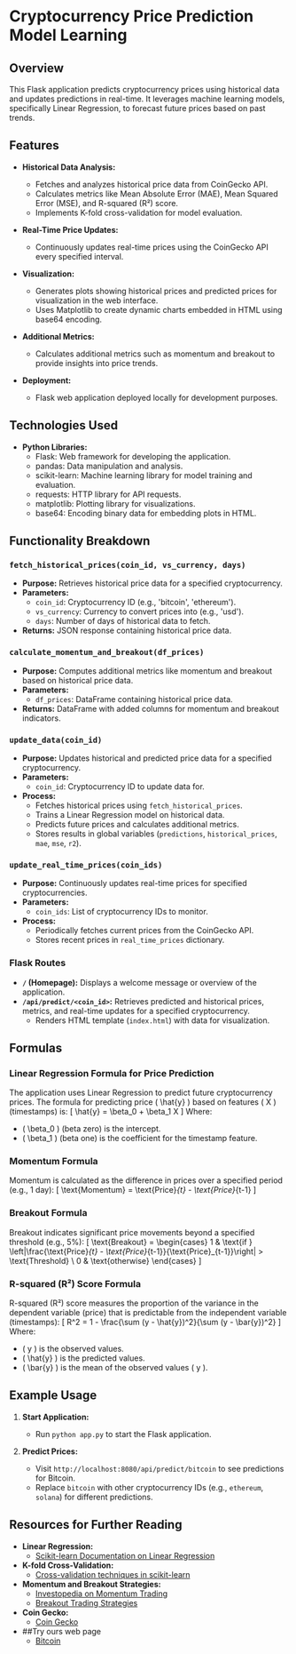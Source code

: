 # Cryptocurrency Price Prediction Model Learning

## Overview
This Flask application predicts cryptocurrency prices using historical data and updates predictions in real-time. It leverages machine learning models, specifically Linear Regression, to forecast future prices based on past trends.

## Features
- **Historical Data Analysis:**
  - Fetches and analyzes historical price data from CoinGecko API.
  - Calculates metrics like Mean Absolute Error (MAE), Mean Squared Error (MSE), and R-squared (R²) score.
  - Implements K-fold cross-validation for model evaluation.

- **Real-Time Price Updates:**
  - Continuously updates real-time prices using the CoinGecko API every specified interval.

- **Visualization:**
  - Generates plots showing historical prices and predicted prices for visualization in the web interface.
  - Uses Matplotlib to create dynamic charts embedded in HTML using base64 encoding.

- **Additional Metrics:**
  - Calculates additional metrics such as momentum and breakout to provide insights into price trends.

- **Deployment:**
  - Flask web application deployed locally for development purposes.

## Technologies Used
- **Python Libraries:**
  - Flask: Web framework for developing the application.
  - pandas: Data manipulation and analysis.
  - scikit-learn: Machine learning library for model training and evaluation.
  - requests: HTTP library for API requests.
  - matplotlib: Plotting library for visualizations.
  - base64: Encoding binary data for embedding plots in HTML.

## Functionality Breakdown

### `fetch_historical_prices(coin_id, vs_currency, days)`
- **Purpose:** Retrieves historical price data for a specified cryptocurrency.
- **Parameters:**
  - `coin_id`: Cryptocurrency ID (e.g., 'bitcoin', 'ethereum').
  - `vs_currency`: Currency to convert prices into (e.g., 'usd').
  - `days`: Number of days of historical data to fetch.
- **Returns:** JSON response containing historical price data.

### `calculate_momentum_and_breakout(df_prices)`
- **Purpose:** Computes additional metrics like momentum and breakout based on historical price data.
- **Parameters:**
  - `df_prices`: DataFrame containing historical price data.
- **Returns:** DataFrame with added columns for momentum and breakout indicators.

### `update_data(coin_id)`
- **Purpose:** Updates historical and predicted price data for a specified cryptocurrency.
- **Parameters:**
  - `coin_id`: Cryptocurrency ID to update data for.
- **Process:**
  - Fetches historical prices using `fetch_historical_prices`.
  - Trains a Linear Regression model on historical data.
  - Predicts future prices and calculates additional metrics.
  - Stores results in global variables (`predictions`, `historical_prices`, `mae`, `mse`, `r2`).

### `update_real_time_prices(coin_ids)`
- **Purpose:** Continuously updates real-time prices for specified cryptocurrencies.
- **Parameters:**
  - `coin_ids`: List of cryptocurrency IDs to monitor.
- **Process:**
  - Periodically fetches current prices from the CoinGecko API.
  - Stores recent prices in `real_time_prices` dictionary.

### Flask Routes
- **`/` (Homepage):** Displays a welcome message or overview of the application.
- **`/api/predict/<coin_id>`:** Retrieves predicted and historical prices, metrics, and real-time updates for a specified cryptocurrency.
  - Renders HTML template (`index.html`) with data for visualization.

## Formulas

### Linear Regression Formula for Price Prediction
The application uses Linear Regression to predict future cryptocurrency prices. The formula for predicting price \( \hat{y} \) based on features \( X \) (timestamps) is:
\[ \hat{y} = \beta_0 + \beta_1 X \]
Where:
- \( \beta_0 \) (beta zero) is the intercept.
- \( \beta_1 \) (beta one) is the coefficient for the timestamp feature.

### Momentum Formula
Momentum is calculated as the difference in prices over a specified period (e.g., 1 day):
\[ \text{Momentum} = \text{Price}_{t} - \text{Price}_{t-1} \]

### Breakout Formula
Breakout indicates significant price movements beyond a specified threshold (e.g., 5%):
\[ \text{Breakout} = \begin{cases} 
1 & \text{if } \left|\frac{\text{Price}_{t} - \text{Price}_{t-1}}{\text{Price}_{t-1}}\right| > \text{Threshold} \\
0 & \text{otherwise}
\end{cases} \]

### R-squared (R²) Score Formula
R-squared (R²) score measures the proportion of the variance in the dependent variable (price) that is predictable from the independent variable (timestamps):
\[ R^2 = 1 - \frac{\sum (y - \hat{y})^2}{\sum (y - \bar{y})^2} \]
Where:
- \( y \) is the observed values.
- \( \hat{y} \) is the predicted values.
- \( \bar{y} \) is the mean of the observed values \( y \).

## Example Usage
1. **Start Application:**
   - Run `python app.py` to start the Flask application.

2. **Predict Prices:**
   - Visit `http://localhost:8080/api/predict/bitcoin` to see predictions for Bitcoin.
   - Replace `bitcoin` with other cryptocurrency IDs (e.g., `ethereum`, `solana`) for different predictions.

## Resources for Further Reading
- **Linear Regression:**
  - [Scikit-learn Documentation on Linear Regression](https://scikit-learn.org/stable/modules/linear_model.html)
- **K-fold Cross-Validation:**
  - [Cross-validation techniques in scikit-learn](https://scikit-learn.org/stable/modules/cross_validation.html)
- **Momentum and Breakout Strategies:**
  - [Investopedia on Momentum Trading](https://www.investopedia.com/terms/m/momentum_investing.asp)
  - [Breakout Trading Strategies](https://www.investopedia.com/trading/breakout-trading-strategies/)
- **Coin Gecko:**
  - [Coin Gecko](https://www.coingecko.com/)
- ##Try ours web page
  - [Bitcoin](https://priceprediction.comunitynode.my.id/api/predict/bitcoin)





